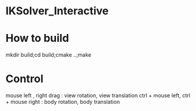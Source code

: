 # IKSolver_Interactive

# How to build

mkdir build;cd build;cmake ..;make

# Control

mouse left , right drag : view rotation, view translation
ctrl + mouse left, ctrl + mouse right : body rotation, body translation
